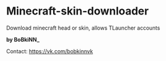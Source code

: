 # Minecraft-skin-downloader
Download minecraft head or skin, allows TLauncher accounts

**by BoBkiNN_**

Contact:
https://vk.com/bobkinnvk
